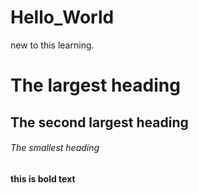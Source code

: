 # Hello_World
new  to this learning.
# The largest heading
## The second largest heading
###### The smallest heading
**this is bold
text**
